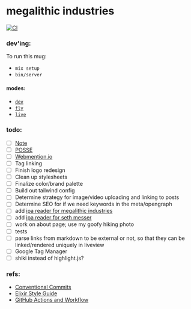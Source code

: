 # megalithic industries

[![CI](https://github.com/megalithic/megalithic.io/actions/workflows/main.yml/badge.svg)](https://github.com/megalithic/megalithic.io/actions/workflows/main.yml)

### dev'ing:

To run this mug:

- `mix setup`
- `bin/server`

#### modes:

- [`dev`](http://localhost:4002)
- [`fly`](https://megalithic.fly.dev)
- [`live`](https://megalithic.io)

### todo:

- [ ] [Note](https://indieweb.org/note)
- [ ] [POSSE](https://indieweb.org/POSSE)
- [ ] [Webmention.io](https://webmention.io/)
- [ ] Tag linking
- [ ] Finish logo redesign
- [ ] Clean up stylesheets
- [ ] Finalize color/brand palette
- [ ] Build out tailwind config
- [ ] Determine strategy for image/video uploading and linking to posts
- [ ] Determine SEO for if we need keywords in the meta/opengraph
- [ ] add [ipa reader for megalithic industries](http://ipa-reader.xyz/?text=%CB%88m%C9%9B%C9%A1%C9%99l%C9%AA%CE%B8%C9%AAk%20%CB%88%C9%AAnd%C9%99st%C9%B9iz)
- [ ] add [ipa reader for seth messer](http://ipa-reader.xyz/?text=s%C9%9B%CE%B8%20%CB%88m%C9%9Bs%C9%90)
- [ ] work on about page; use my goofy hiking photo
- [ ] tests
- [ ] parse links from markdown to be external or not, so that they can be linked/rendered uniquely in liveview
- [ ] Google Tag Manager
- [ ] shiki instead of highlight.js?

### refs:

- [Conventional Commits][1]
- [Elixir Style Guide][2]
- [GitHub Actions and Workflow][3]

[1]: https://www.conventionalcommits.org/en/v1.0.0/
[2]: https://github.com/lexmag/elixir-style-guide
[3]: https://docs.github.com/en/actions/managing-workflow-runs/skipping-workflow-runs
